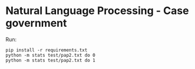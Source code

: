 Natural Language Processing - Case government
============

Run:
~~~
pip install -r requirements.txt
python -m stats test/pap2.txt do 0
python -m stats test/pap2.txt do 1
~~~

